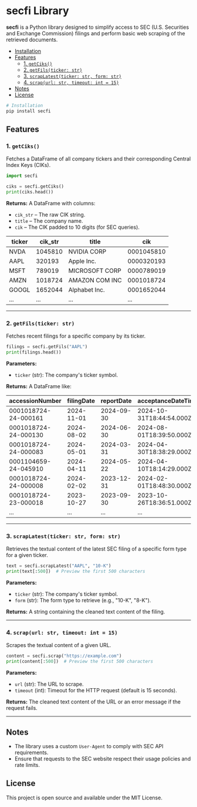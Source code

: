 # **secfi Library**
**secfi** is a Python library designed to simplify access to SEC (U.S. Securities and Exchange Commission) filings and perform basic web scraping of the retrieved documents.

- [Installation](#installation)
- [Features](#features)
  - [1. `getCiks()`](#1-getciks)
  - [2. `getFils(ticker: str)`](#2-getfils-ticker-str)
  - [3. `scrapLatest(ticker: str, form: str)`](#3-scraplatest-ticker-str-form-str)
  - [4. `scrap(url: str, timeout: int = 15)`](#4-scrap-url-str-timeout-int--15)
- [Notes](#notes)
- [License](#license)


```bash
# Installation
pip install secfi
```

## Features

### 1. `getCiks()`
Fetches a DataFrame of all company tickers and their corresponding Central Index Keys (CIKs).

```python
import secfi

ciks = secfi.getCiks()
print(ciks.head())
```

**Returns:**
A DataFrame with columns:
- `cik_str` – The raw CIK string.
- `title` – The company name.
- `cik` – The CIK padded to 10 digits (for SEC queries).

| ticker | cik_str  | title                        | cik        |
|--------|----------|------------------------------|------------|
| NVDA   | 1045810  | NVIDIA CORP                 | 0001045810 |
| AAPL   | 320193   | Apple Inc.                  | 0000320193 |
| MSFT   | 789019   | MICROSOFT CORP              | 0000789019 |
| AMZN   | 1018724  | AMAZON COM INC              | 0001018724 |
| GOOGL  | 1652044  | Alphabet Inc.               | 0001652044 |
| ...    | ...      | ...                          | ...        |

---

### 2. `getFils(ticker: str)`
Fetches recent filings for a specific company by its ticker.

```python
filings = secfi.getFils("AAPL")
print(filings.head())
```

**Parameters:**
- `ticker` (str): The company's ticker symbol.

**Returns:**
A DataFrame like:

| accessionNumber      | filingDate | reportDate | acceptanceDateTime     | form     | filmNumber | size    | isXBRL | url                                           |
|----------------------|------------|------------|-------------------------|----------|------------|---------|--------|-----------------------------------------------|
| 0001018724-24-000161 | 2024-11-01 | 2024-09-30 | 2024-10-31T18:44:54.000Z | 10-Q     | 241416538  | 9185722 | 1      | [Link](https://www.sec.gov/Archives/edgar/data/0001018724-24-000161) |
| 0001018724-24-000130 | 2024-08-02 | 2024-06-30 | 2024-08-01T18:39:50.000Z | 10-Q     | 241168331  | 8114974 | 1      | [Link](https://www.sec.gov/Archives/edgar/data/0001018724-24-000130) |
| 0001018724-24-000083 | 2024-05-01 | 2024-03-31 | 2024-04-30T18:38:29.000Z | 10-Q     | 24899170   | 7428154 | 1      | [Link](https://www.sec.gov/Archives/edgar/data/0001018724-24-000083) |
| 0001104659-24-045910 | 2024-04-11 | 2024-05-22 | 2024-04-10T18:14:29.000Z | DEF 14A  | 24836785   | 8289378 | 1      | [Link](https://www.sec.gov/Archives/edgar/data/0001104659-24-045910) |
| 0001018724-24-000008 | 2024-02-02 | 2023-12-31 | 2024-02-01T18:48:30.000Z | 10-K     | 24588330   | 12110804| 1      | [Link](https://www.sec.gov/Archives/edgar/data/0001018724-24-000008) |
| 0001018724-23-000018 | 2023-10-27 | 2023-09-30 | 2023-10-26T18:36:51.000Z | 10-Q     | 231351529  | 7894342 | 1      | [Link](https://www.sec.gov/Archives/edgar/data/0001018724-23-000018) |
| ...                  | ...        | ...        | ...                     | ...      | ...        | ...     | ...    | ...                                           |


---

### 3. `scrapLatest(ticker: str, form: str)`
Retrieves the textual content of the latest SEC filing of a specific form type for a given ticker.

```python
text = secfi.scrapLatest("AAPL", "10-K")
print(text[:500])  # Preview the first 500 characters
```

**Parameters:**
- `ticker` (str): The company's ticker symbol.
- `form` (str): The form type to retrieve (e.g., "10-K", "8-K").

**Returns:**
A string containing the cleaned text content of the filing.

---

### 4. `scrap(url: str, timeout: int = 15)`
Scrapes the textual content of a given URL.

```python
content = secfi.scrap("https://example.com")
print(content[:500])  # Preview the first 500 characters
```

**Parameters:**
- `url` (str): The URL to scrape.
- `timeout` (int): Timeout for the HTTP request (default is 15 seconds).

**Returns:**
The cleaned text content of the URL or an error message if the request fails.

---

## Notes
- The library uses a custom `User-Agent` to comply with SEC API requirements.
- Ensure that requests to the SEC website respect their usage policies and rate limits.

## License
This project is open source and available under the MIT License.




